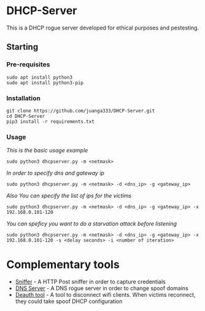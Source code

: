 # DHCP-Server

This is a DHCP rogue server developed for ethical purposes and pestesting.

## Starting

### Pre-requisites

```
sudo apt install python3
sudo apt install python3-pip
```

### Installation
```
git clone https://github.com/juanga333/DHCP-Server.git
cd DHCP-Server
pip3 install -r requirements.txt
```

### Usage
_This is the basic usage example_
```
sudo python3 dhcpserver.py -m <netmask>
```

_In order to specify dns and gateway ip_
```
sudo python3 dhcpserver.py -m <netmask> -d <dns_ip> -g <gateway_ip>
```

_Also You can specify the list of ips for the victims_
```
sudo python3 dhcpserver.py -m <netmask> -d <dns_ip> -g <gateway_ip> -x 192.168.0.101-120
```

_You can speficy you want to do a starvation attack before listening_
```
sudo python3 dhcpserver.py -m <netmask> -d <dns_ip> -g <gateway_ip> -x 192.168.0.101-120 -s <delay seconds> -i <number of iteration>
```

# Complementary tools
* [Sniffer](https://github.com/juanga333/Simply-HTTP-sniffer) - A HTTP Post sniffer in order to capture credentials
* [DNS Server](https://github.com/juanga333/DNS-Rogue-Server) - A DNS rogue server in order to change spoof domains
* [Deauth tool](https://github.com/juanga333/Netattack) - A tool to disconnect wifi clients. When victims reconnect, they could take spoof DHCP configuration
